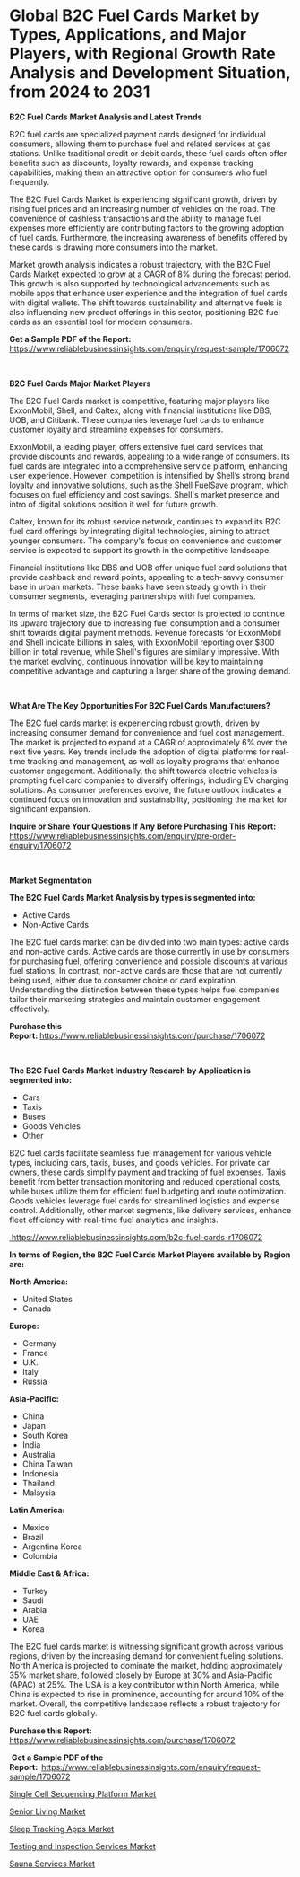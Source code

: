 <p><h1>Global B2C Fuel Cards Market by Types, Applications, and Major Players, with Regional Growth Rate Analysis and Development Situation, from 2024 to 2031</h1></p><p><strong>B2C Fuel Cards Market Analysis and Latest Trends</strong></p>
<p><p>B2C fuel cards are specialized payment cards designed for individual consumers, allowing them to purchase fuel and related services at gas stations. Unlike traditional credit or debit cards, these fuel cards often offer benefits such as discounts, loyalty rewards, and expense tracking capabilities, making them an attractive option for consumers who fuel frequently.</p><p>The B2C Fuel Cards Market is experiencing significant growth, driven by rising fuel prices and an increasing number of vehicles on the road. The convenience of cashless transactions and the ability to manage fuel expenses more efficiently are contributing factors to the growing adoption of fuel cards. Furthermore, the increasing awareness of benefits offered by these cards is drawing more consumers into the market. </p><p>Market growth analysis indicates a robust trajectory, with the B2C Fuel Cards Market expected to grow at a CAGR of 8% during the forecast period. This growth is also supported by technological advancements such as mobile apps that enhance user experience and the integration of fuel cards with digital wallets. The shift towards sustainability and alternative fuels is also influencing new product offerings in this sector, positioning B2C fuel cards as an essential tool for modern consumers.</p></p>
<p><strong>Get a Sample PDF of the Report:&nbsp;</strong> <a href="https://www.reliablebusinessinsights.com/enquiry/request-sample/1706072?utm_campaign=1737&utm_medium=2&utm_source=Github&utm_content=ia&utm_term=21102024&utm_id=b2c-fuel-cards">https://www.reliablebusinessinsights.com/enquiry/request-sample/1706072</a></p>
<p>&nbsp;</p>
<p><strong>B2C Fuel Cards Major Market Players</strong></p>
<p><p>The B2C Fuel Cards market is competitive, featuring major players like ExxonMobil, Shell, and Caltex, along with financial institutions like DBS, UOB, and Citibank. These companies leverage fuel cards to enhance customer loyalty and streamline expenses for consumers.</p><p>ExxonMobil, a leading player, offers extensive fuel card services that provide discounts and rewards, appealing to a wide range of consumers. Its fuel cards are integrated into a comprehensive service platform, enhancing user experience. However, competition is intensified by Shell’s strong brand loyalty and innovative solutions, such as the Shell FuelSave program, which focuses on fuel efficiency and cost savings. Shell's market presence and intro of digital solutions position it well for future growth.</p><p>Caltex, known for its robust service network, continues to expand its B2C fuel card offerings by integrating digital technologies, aiming to attract younger consumers. The company's focus on convenience and customer service is expected to support its growth in the competitive landscape.</p><p>Financial institutions like DBS and UOB offer unique fuel card solutions that provide cashback and reward points, appealing to a tech-savvy consumer base in urban markets. These banks have seen steady growth in their consumer segments, leveraging partnerships with fuel companies.</p><p>In terms of market size, the B2C Fuel Cards sector is projected to continue its upward trajectory due to increasing fuel consumption and a consumer shift towards digital payment methods. Revenue forecasts for ExxonMobil and Shell indicate billions in sales, with ExxonMobil reporting over $300 billion in total revenue, while Shell's figures are similarly impressive. With the market evolving, continuous innovation will be key to maintaining competitive advantage and capturing a larger share of the growing demand.</p></p>
<p>&nbsp;</p>
<p><strong>What Are The Key Opportunities For B2C Fuel Cards Manufacturers?</strong></p>
<p><p>The B2C fuel cards market is experiencing robust growth, driven by increasing consumer demand for convenience and fuel cost management. The market is projected to expand at a CAGR of approximately 6% over the next five years. Key trends include the adoption of digital platforms for real-time tracking and management, as well as loyalty programs that enhance customer engagement. Additionally, the shift towards electric vehicles is prompting fuel card companies to diversify offerings, including EV charging solutions. As consumer preferences evolve, the future outlook indicates a continued focus on innovation and sustainability, positioning the market for significant expansion.</p></p>
<p><strong>Inquire or Share Your Questions If Any Before Purchasing This Report:</strong> <a href="https://www.reliablebusinessinsights.com/enquiry/pre-order-enquiry/1706072?utm_campaign=1737&utm_medium=2&utm_source=Github&utm_content=ia&utm_term=21102024&utm_id=b2c-fuel-cards">https://www.reliablebusinessinsights.com/enquiry/pre-order-enquiry/1706072</a></p>
<p>&nbsp;</p>
<p><strong>Market Segmentation</strong></p>
<p><strong>The B2C Fuel Cards Market Analysis by types is segmented into:</strong></p>
<p><ul><li>Active Cards</li><li>Non-Active Cards</li></ul></p>
<p><p>The B2C fuel cards market can be divided into two main types: active cards and non-active cards. Active cards are those currently in use by consumers for purchasing fuel, offering convenience and possible discounts at various fuel stations. In contrast, non-active cards are those that are not currently being used, either due to consumer choice or card expiration. Understanding the distinction between these types helps fuel companies tailor their marketing strategies and maintain customer engagement effectively.</p></p>
<p><strong>Purchase this Report:&nbsp;</strong><a href="https://www.reliablebusinessinsights.com/purchase/1706072?utm_campaign=1737&utm_medium=2&utm_source=Github&utm_content=ia&utm_term=21102024&utm_id=b2c-fuel-cards">https://www.reliablebusinessinsights.com/purchase/1706072</a></p>
<p>&nbsp;</p>
<p><strong>The B2C Fuel Cards Market Industry Research by Application is segmented into:</strong></p>
<p><ul><li>Cars</li><li>Taxis</li><li>Buses</li><li>Goods Vehicles</li><li>Other</li></ul></p>
<p><p>B2C fuel cards facilitate seamless fuel management for various vehicle types, including cars, taxis, buses, and goods vehicles. For private car owners, these cards simplify payment and tracking of fuel expenses. Taxis benefit from better transaction monitoring and reduced operational costs, while buses utilize them for efficient fuel budgeting and route optimization. Goods vehicles leverage fuel cards for streamlined logistics and expense control. Additionally, other market segments, like delivery services, enhance fleet efficiency with real-time fuel analytics and insights.</p></p>
<p><a href="https://www.reliablebusinessinsights.com/b2c-fuel-cards-r1706072?utm_campaign=1737&utm_medium=2&utm_source=Github&utm_content=ia&utm_term=21102024&utm_id=b2c-fuel-cards">&nbsp;https://www.reliablebusinessinsights.com/b2c-fuel-cards-r1706072</a></p>
<p><strong>In terms of Region, the B2C Fuel Cards Market Players available by Region are:</strong></p>
<p>
    <p> <strong> North America: </strong>
        <ul>
            <li>United States</li>
            <li>Canada</li>
        </ul>
        </p> 
    <p> <strong> Europe: </strong>
        <ul>
            <li>Germany</li>
            <li>France</li>
            <li>U.K.</li>
            <li>Italy</li>
            <li>Russia</li>
        </ul>
        </p> 
    <p> <strong> Asia-Pacific: </strong>
        <ul>
            <li>China</li>
            <li>Japan</li>
            <li>South Korea</li>
            <li>India</li>
            <li>Australia</li>
            <li>China Taiwan</li>
            <li>Indonesia</li>
            <li>Thailand</li>
            <li>Malaysia</li>
        </ul>
        </p> 
    <p> <strong> Latin America: </strong>
        <ul>
            <li>Mexico</li>
            <li>Brazil</li>
            <li>Argentina Korea</li>
            <li>Colombia</li>
        </ul>
        </p> 
    <p> <strong> Middle East & Africa: </strong>
        <ul>
            <li>Turkey</li>
            <li>Saudi</li>
            <li>Arabia</li>
            <li>UAE</li>
            <li>Korea</li>
        </ul>
    </p>
    </p>
<p><p>The B2C fuel cards market is witnessing significant growth across various regions, driven by the increasing demand for convenient fueling solutions. North America is projected to dominate the market, holding approximately 35% market share, followed closely by Europe at 30% and Asia-Pacific (APAC) at 25%. The USA is a key contributor within North America, while China is expected to rise in prominence, accounting for around 10% of the market. Overall, the competitive landscape reflects a robust trajectory for B2C fuel cards globally.</p></p>
<p><strong>Purchase this Report: </strong><a href="https://www.reliablebusinessinsights.com/purchase/1706072?utm_campaign=1737&utm_medium=2&utm_source=Github&utm_content=ia&utm_term=21102024&utm_id=b2c-fuel-cards">https://www.reliablebusinessinsights.com/purchase/1706072</a></p>
<p>&nbsp;<strong>Get a Sample PDF of the Report:&nbsp;&nbsp;</strong><a href="https://www.reliablebusinessinsights.com/enquiry/request-sample/1706072?utm_campaign=1737&utm_medium=2&utm_source=Github&utm_content=ia&utm_term=21102024&utm_id=b2c-fuel-cards">https://www.reliablebusinessinsights.com/enquiry/request-sample/1706072</a></p>
<p><strong></strong></p>
<p><p><a href="https://www.linkedin.com/pulse/single-cell-sequencing-platform-market-segmentation-geographical-impsf?utm_campaign=1737&utm_medium=2&utm_source=Github&utm_content=ia&utm_term=21102024&utm_id=b2c-fuel-cards">Single Cell Sequencing Platform Market</a></p><p><a href="https://www.linkedin.com/pulse/strategic-insights-global-senior-living-market-trends-2024-grxhf?utm_campaign=1737&utm_medium=2&utm_source=Github&utm_content=ia&utm_term=21102024&utm_id=b2c-fuel-cards">Senior Living Market</a></p><p><a href="https://www.linkedin.com/pulse/sleep-tracking-apps-industry-forecast-market-shifts-strategic-wmn3f?utm_campaign=1737&utm_medium=2&utm_source=Github&utm_content=ia&utm_term=21102024&utm_id=b2c-fuel-cards">Sleep Tracking Apps Market</a></p><p><a href="https://www.linkedin.com/pulse/testing-inspection-services-industry-forecast-market-shifts-uocbf?utm_campaign=1737&utm_medium=2&utm_source=Github&utm_content=ia&utm_term=21102024&utm_id=b2c-fuel-cards">Testing and Inspection Services Market</a></p><p><a href="https://www.linkedin.com/pulse/sauna-services-market-forecasts-trends-impact-analysis-2024-wxabf?utm_campaign=1737&utm_medium=2&utm_source=Github&utm_content=ia&utm_term=21102024&utm_id=b2c-fuel-cards">Sauna Services Market</a></p></p>